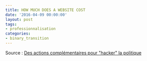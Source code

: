 ```yaml
---
title: HOW MUCH DOES A WEBSITE COST
date: '2016-04-09 00:00:00'
layout: post
tags:
- professionnalisation
categories:
- binary_transition
---
```



Source : [Des actions complémentaires pour "hacker" la politique][huffingtonpost.fr]


[huffingtonpost.fr]: http://www.challenges.fr/challenges-soir/20160524.CHA9603/comment-les-civic-tech-veulent-reinventer-la-democratie-en-france.html



